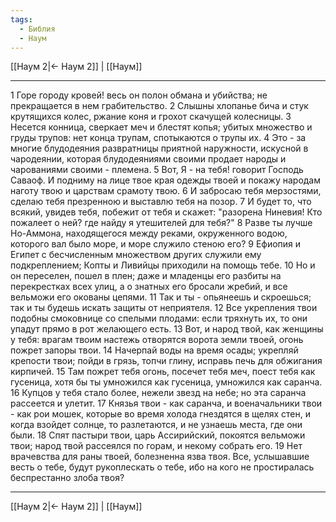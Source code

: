 ```yaml
---
tags:
  - Библия
  - Наум
---
```

[[Наум 2|← Наум 2]] | [[Наум]]

---
1 Горе городу кровей! весь он полон обмана и убийства; не прекращается в нем грабительство.
2 Слышны хлопанье бича и стук крутящихся колес, ржание коня и грохот скачущей колесницы.
3 Несется конница, сверкает меч и блестят копья; убитых множество и груды трупов: нет конца трупам, спотыкаются о трупы их.
4 Это - за многие блудодеяния развратницы приятной наружности, искусной в чародеянии, которая блудодеяниями своими продает народы и чарованиями своими - племена.
5 Вот, Я - на тебя! говорит Господь Саваоф. И подниму на лице твое края одежды твоей и покажу народам наготу твою и царствам срамоту твою.
6 И забросаю тебя мерзостями, сделаю тебя презренною и выставлю тебя на позор.
7 И будет то, что всякий, увидев тебя, побежит от тебя и скажет: "разорена Ниневия! Кто пожалеет о ней? где найду я утешителей для тебя?"
8 Разве ты лучше Но-Аммона, находящегося между реками, окруженного водою, которого вал было море, и море служило стеною его?
9 Ефиопия и Египет с бесчисленным множеством других служили ему подкреплением; Копты и Ливийцы приходили на помощь тебе.
10 Но и он переселен, пошел в плен; даже и младенцы его разбиты на перекрестках всех улиц, а о знатных его бросали жребий, и все вельможи его окованы цепями.
11 Так и ты - опьянеешь и скроешься; так и ты будешь искать защиты от неприятеля.
12 Все укрепления твои подобны смоковнице со спелыми плодами: если тряхнуть их, то они упадут прямо в рот желающего есть.
13 Вот, и народ твой, как женщины у тебя: врагам твоим настежь отворятся ворота земли твоей, огонь пожрет запоры твои.
14 Начерпай воды на время осады; укрепляй крепости твои; пойди в грязь, топчи глину, исправь печь для обжигания кирпичей.
15 Там пожрет тебя огонь, посечет тебя меч, поест тебя как гусеница, хотя бы ты умножился как гусеница, умножился как саранча.
16 Купцов у тебя стало более, нежели звезд на небе; но эта саранча рассеется и улетит.
17 Князья твои - как саранча, и военачальники твои - как рои мошек, которые во время холода гнездятся в щелях стен, и когда взойдет солнце, то разлетаются, и не узнаешь места, где они были.
18 Спят пастыри твои, царь Ассирийский, покоятся вельможи твои; народ твой рассеялся по горам, и некому собрать его.
19 Нет врачевства для раны твоей, болезненна язва твоя. Все, услышавшие весть о тебе, будут рукоплескать о тебе, ибо на кого не простиралась беспрестанно злоба твоя?

---
[[Наум 2|← Наум 2]] | [[Наум]]